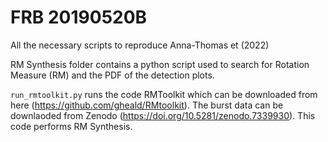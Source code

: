 # FRB 20190520B
All the necessary scripts to reproduce Anna-Thomas et (2022)

RM Synthesis folder contains a python script used to search for Rotation Measure (RM) and the PDF of the detection plots. 

`run_rmtoolkit.py` runs the code RMToolkit which can be downloaded from here (https://github.com/gheald/RMtoolkit). The burst data can be downlaoded from 
Zenodo (https://doi.org/10.5281/zenodo.7339930). This code performs RM Synthesis.
